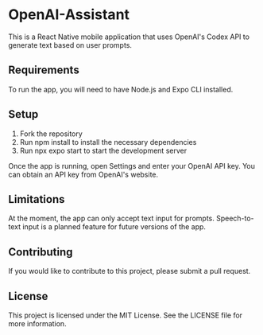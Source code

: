# OpenAI-Assistant
This is a React Native mobile application that uses OpenAI's Codex API to generate text based on user prompts.

## Requirements
To run the app, you will need to have Node.js and Expo CLI installed.

## Setup
1. Fork the repository
2. Run npm install to install the necessary dependencies
3. Run npx expo start to start the development server

Once the app is running, open Settings and enter your OpenAI API key. You can obtain an API key from OpenAI's website.

## Limitations
At the moment, the app can only accept text input for prompts. Speech-to-text input is a planned feature for future versions of the app.

## Contributing
If you would like to contribute to this project, please submit a pull request.

## License
This project is licensed under the MIT License. See the LICENSE file for more information.
